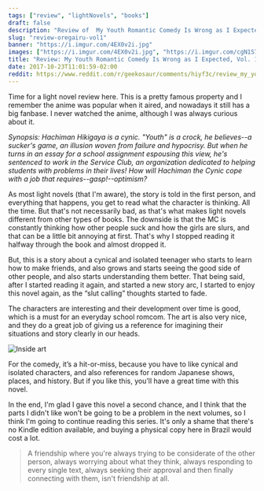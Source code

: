 ```yaml
---
tags: ["review", "lightNovels", "books"]
draft: false
description: "Review of  My Youth Romantic Comedy Is Wrong as I Expected (light novel), Vol. 1 by Wataru Watari (Author), Ponkan 8 (Artist)"
slug: "review-oregairu-vol1"
banner: "https://i.imgur.com/4EX0v2i.jpg"
images: ["https://i.imgur.com/4EX0v2i.jpg", "https://i.imgur.com/cgN1S7t.png"]
title: "Review: My Youth Romantic Comedy Is Wrong as I Expected, Vol. 1"
date: 2017-10-23T11:01:59-02:00
reddit: https://www.reddit.com/r/geekosaur/comments/hiyf3c/review_my_youth_romantic_comedy_is_wrong_as_i/
---
```


Time for a light novel review here. This is a pretty famous property and I remember the anime was popular when it aired, and nowadays it still has a big fanbase. I never watched the anime, although I was always curious about it.

<!--more-->

_Synopsis: Hachiman Hikigaya is a cynic. "Youth" is a crock, he believes--a sucker's game, an illusion woven from failure and hypocrisy. But when he turns in an essay for a school assignment espousing this view, he's sentenced to work in the Service Club, an organization dedicated to helping students with problems in their lives! How will Hachiman the Cynic cope with a job that requires--gasp!--optimism?_

As most light novels (that I'm aware), the story is told in the first person, and everything that happens, you get to read what the character is thinking. All the time. But that's not necessarily bad, as that's what makes light novels different from other types of books. The downside is that the MC is constantly thinking how other people suck and how the girls are slurs, and that can be a little bit annoying at first. That's why I stopped reading it halfway through the book and almost dropped it. 

But, this is a story about a cynical and isolated teenager who starts to learn how to make friends, and also grows and starts seeing the good side of other people, and also starts understanding them better. That being said, after I started reading it again, and started a new story arc, I started to enjoy this novel again, as the “slut calling” thoughts started to fade. 

The characters are interesting and their development over time is good, which is a must for an everyday school romcom. The art is also very nice, and they do a great job of giving us a reference for imagining their situations and story clearly in our heads.

<img src="https://i.imgur.com/cgN1S7t.png" alt="Inside art" class="img-medium">

For the comedy, it’s a hit-or-miss, because you have to like cynical and isolated characters, and also references for random Japanese shows, places, and history. But if you like this, you’ll have a great time with this novel.

In the end, I'm glad I gave this novel a second chance, and I think that the parts I didn't like won't be going to be a problem in the next volumes, so I think I'm going to continue reading this series. It's only a shame that there's no Kindle edition available, and buying a physical copy here in Brazil would cost a lot. 

> A friendship where you're always trying to be considerate of the other person, always worrying about what they think, always responding to every single text, always seeking their approval and then finally connecting with them, isn't friendship at all.
